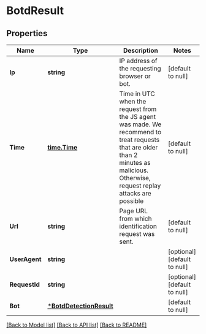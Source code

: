# BotdResult

## Properties
Name | Type | Description | Notes
------------ | ------------- | ------------- | -------------
**Ip** | **string** | IP address of the requesting browser or bot. | [default to null]
**Time** | [**time.Time**](time.Time.md) | Time in UTC when the request from the JS agent was made. We recommend to treat requests that are older than 2 minutes as malicious. Otherwise, request replay attacks are possible | [default to null]
**Url** | **string** | Page URL from which identification request was sent. | [default to null]
**UserAgent** | **string** |  | [optional] [default to null]
**RequestId** | **string** |  | [optional] [default to null]
**Bot** | [***BotdDetectionResult**](BotdDetectionResult.md) |  | [default to null]

[[Back to Model list]](../README.md#documentation-for-models) [[Back to API list]](../README.md#documentation-for-api-endpoints) [[Back to README]](../README.md)

